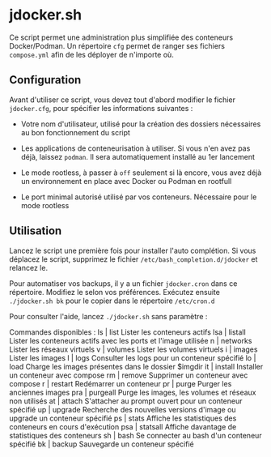 # jdocker.sh

Ce script permet une administration plus simplifiée des conteneurs Docker/Podman. Un répertoire `cfg` permet de ranger ses fichiers `compose.yml` afin de les déployer de n'importe où.

## Configuration

Avant d'utiliser ce script, vous devez tout d'abord modifier le fichier `jdocker.cfg`, pour spécifier les informations suivantes :

- Votre nom d'utilisateur, utilisé pour la création des dossiers nécessaires au bon fonctionnement du script

- Les applications de conteneurisation à utiliser. Si vous n'en avez pas déjà, laissez `podman`. Il sera automatiquement installé au 1er lancement

- Le mode rootless, à passer à `off` seulement si là encore, vous avez déjà un environnement en place avec Docker ou Podman en rootfull

- Le port minimal autorisé utilisé par vos conteneurs. Nécessaire pour le mode rootless

## Utilisation

Lancez le script une première fois pour installer l'auto complétion. Si vous déplacez le script, supprimez le fichier `/etc/bash_completion.d/jdocker` et relancez le.

Pour automatiser vos backups, il y a un fichier `jdocker.cron` dans ce répertoire. Modifiez le selon vos préférences. Exécutez ensuite `./jdocker.sh bk` pour le copier dans le répertoire `/etc/cron.d`

Pour consulter l'aide, lancez `./jdocker.sh` sans paramètre :

Commandes disponibles :
  ls  | list            Lister les conteneurs actifs
  lsa | listall         Lister les conteneurs actifs avec les ports et l'image utilisée
  n   | networks        Lister les réseaux virtuels
  v   | volumes         Lister les volumes virtuels
  i   | images          Lister les images
  l   | logs            Consulter les logs pour un conteneur spécifié
  lo  | load            Charge les images présentes dans le dossier $imgdir
  it  | install         Installer un conteneur avec compose
  rm  | remove          Supprimer un conteneur avec compose
  r   | restart         Redémarrer un conteneur
  pr  | purge           Purger les anciennes images
  pra | purgeall        Purge les images, les volumes et réseaux non utilisés
  at  | attach          S'attacher au prompt ouvert pour un conteneur spécifié
  up  | upgrade         Recherche des nouvelles versions d'image ou upgrade un conteneur spécifié
  ps  | stats           Affiche les statistiques des conteneurs en cours d'exécution
  psa | statsall        Affiche davantage de statistiques des conteneurs
  sh  | bash            Se connecter au bash d'un conteneur spécifié
  bk  | backup          Sauvegarde un conteneur spécifié
